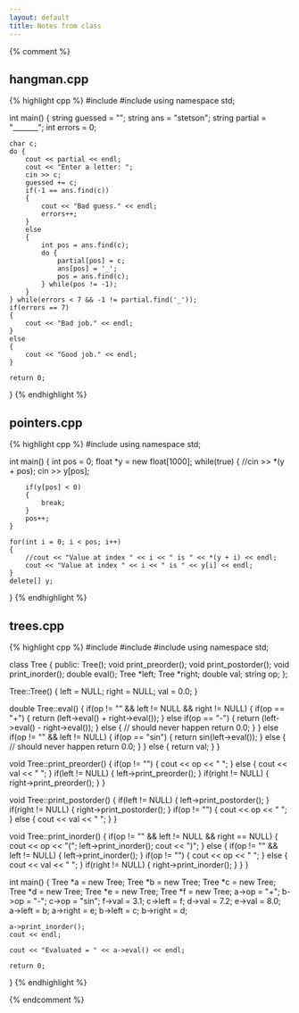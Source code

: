 ```yaml
---
layout: default
title: Notes from class
---
```


{% comment %}
## hangman.cpp

{% highlight cpp %}
#include <iostream>
#include <string>
using namespace std;

int main()
{
    string guessed = "";
    string ans = "stetson";
    string partial = "_______";
    int errors = 0;

    char c;
    do {
        cout << partial << endl;
        cout << "Enter a letter: ";
        cin >> c;
        guessed += c;
        if(-1 == ans.find(c))
        {
            cout << "Bad guess." << endl;
            errors++;
        }
        else
        {
            int pos = ans.find(c);
            do {
                partial[pos] = c;
                ans[pos] = '_';
                pos = ans.find(c);
            } while(pos != -1);
        }
    } while(errors < 7 && -1 != partial.find('_'));
    if(errors == 7)
    {
        cout << "Bad job." << endl;
    }
    else
    {
        cout << "Good job." << endl;
    }

    return 0;
}
{% endhighlight %}

## pointers.cpp

{% highlight cpp %}
#include <iostream>
using namespace std;

int main()
{
    int pos = 0;
    float *y = new float[1000];
    while(true)
    {
        //cin >> *(y + pos);
        cin >> y[pos];

        if(y[pos] < 0)
        {
            break;
        }
        pos++;
    }

    for(int i = 0; i < pos; i++)
    {
        //cout << "Value at index " << i << " is " << *(y + i) << endl;
        cout << "Value at index " << i << " is " << y[i] << endl;
    }
    delete[] y;
}
{% endhighlight %}

## trees.cpp

{% highlight cpp %}
#include <iostream>
#include <string>
#include <cmath>
using namespace std;

class Tree
{
public:
    Tree();
    void print_preorder();
    void print_postorder();
    void print_inorder();
    double eval();
    Tree *left;
    Tree *right;
    double val;
    string op;
};

Tree::Tree()
{
    left = NULL;
    right = NULL;
    val = 0.0;
}

double Tree::eval()
{
    if(op != "" && left != NULL && right != NULL)
    {
        if(op == "+")
        {
            return (left->eval() + right->eval());
        }
        else if(op == "-")
        {
            return (left->eval() - right->eval());
        }
        else
        {
            // should never happen
            return 0.0;
        }
    }
    else if(op != "" && left != NULL)
    {
        if(op == "sin")
        {
            return sin(left->eval());
        }
        else
        {
            // should never happen
            return 0.0;
        }
    }
    else
    {
        return val;
    }
}

void Tree::print_preorder()
{
    if(op != "")
    {
        cout << op << " ";
    }
    else
    {
        cout << val << " ";
    }
    if(left != NULL)
    {
        left->print_preorder();
    }
    if(right != NULL)
    {
        right->print_preorder();
    }
}

void Tree::print_postorder()
{
    if(left != NULL)
    {
        left->print_postorder();
    }
    if(right != NULL)
    {
        right->print_postorder();
    }
    if(op != "")
    {
        cout << op << " ";
    }
    else
    {
        cout << val << " ";
    }
}
    

void Tree::print_inorder()
{
    if(op != "" && left != NULL && right == NULL)
    {
        cout << op << "(";
        left->print_inorder();
        cout << ")";
    }
    else
    {
        if(op != "" && left != NULL)
        {
            left->print_inorder();
        }
        if(op != "")
        {
            cout << op << " ";
        }
        else
        {
            cout << val << " ";
        }
        if(right != NULL)
        {
            right->print_inorder();
        }
    }
}

int main()
{
    Tree *a = new Tree;
    Tree *b = new Tree;
    Tree *c = new Tree;
    Tree *d = new Tree;
    Tree *e = new Tree;
    Tree *f = new Tree;
    a->op = "+";
    b->op = "-";
    c->op = "sin";
    f->val = 3.1;
    c->left = f;
    d->val = 7.2;
    e->val = 8.0;
    a->left = b;
    a->right = e;
    b->left = c;
    b->right = d;

    a->print_inorder();
    cout << endl;

    cout << "Evaluated = " << a->eval() << endl;
    
    return 0;
}
{% endhighlight %}

{% endcomment %}